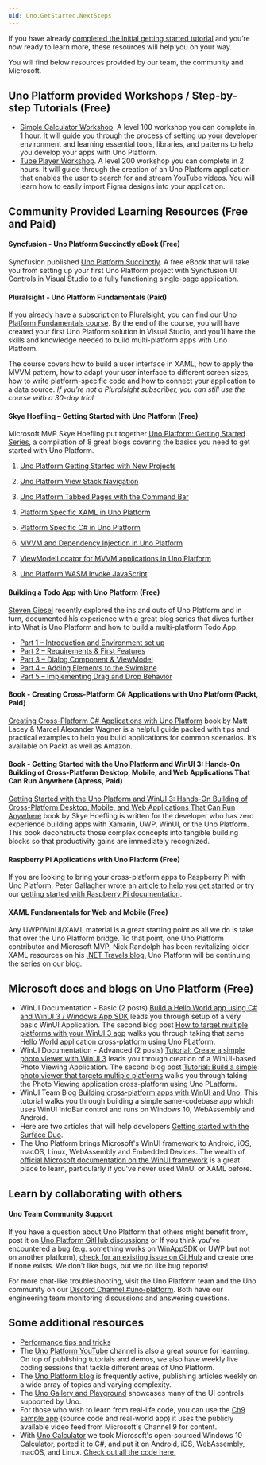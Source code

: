 ```yaml
---
uid: Uno.GetStarted.NextSteps
---
```


If you have already [completed the initial getting started tutorial](ref:Uno.Workshop.Counter) and you’re now ready to learn more, these resources will help you on your way.

You will find below resources provided by our team, the community and Microsoft.

## Uno Platform provided Workshops / Step-by-step Tutorials (Free)

- [Simple Calculator Workshop](external/workshops/simple-calc/README.md). A level 100 workshop you can complete in 1 hour. It will guide you through the process of setting up your developer environment and learning essential tools, libraries, and patterns to help you develop your apps with Uno Platform.
- [Tube Player Workshop](external/workshops/tube-player/README.md). A level 200 workshop you can complete in 2 hours. It will guide through the creation of an Uno Platform application that enables the user to search for and stream YouTube videos. You will learn how to easily import Figma designs into your application.

## Community Provided Learning Resources (Free and Paid)

#### Syncfusion - Uno Platform Succinctly eBook (Free)

Syncfusion published [Uno Platform Succinctly]( https://www.syncfusion.com/succinctly-free-ebooks/uno-platform-succinctly). A free eBook that will take you from setting up your first Uno Platform project with Syncfusion UI Controls in Visual Studio to a fully functioning single-page application.

#### Pluralsight - Uno Platform Fundamentals (Paid)

If you already have a subscription to Pluralsight, you can find our [Uno Platform Fundamentals course](https://www.pluralsight.com/courses/uno-platform-fundamentals). By the end of the course, you will have created your first Uno Platform solution in Visual Studio, and you’ll have the skills and knowledge needed to build multi-platform apps with Uno Platform.

The course covers how to build a user interface in XAML, how to apply the MVVM pattern, how to adapt your user interface to different screen sizes, how to write platform-specific code and how to connect your application to a data source. _If you’re not a Pluralsight subscriber, you can still use the course with a 30-day trial._

#### Skye Hoefling – Getting Started with Uno Platform (Free)

Microsoft MVP Skye Hoefling put together [Uno Platform: Getting Started Series](https://www.andrewhoefling.com/Blog/Post/uno-platform-getting-started-series), a compilation of 8 great blogs covering the basics you need to get started with Uno Platform.

   1. [Uno Platform Getting Started with New Projects](https://www.andrewhoefling.com/Blog/Post/uno-platform-getting-started-with-new-projects)

   2. [Uno Platform View Stack Navigation](https://www.andrewhoefling.com/Blog/Post/uno-platform-view-stack-navigation-uwp-android-ios-wasm)

   3. [Uno Platform Tabbed Pages with the Command Bar](https://www.andrewhoefling.com/Blog/Post/uno-platform-tabbed-pages-with-the-command-bar-uwp-ios-android-wasm)

   4. [Platform Specific XAML in Uno Platform](https://www.andrewhoefling.com/Blog/Post/platform-specific-xaml-in-uno-platform-ios-android-wasm-uwp)

   5. [Platform Specific C# in Uno Platform]( https://www.andrewhoefling.com/Blog/Post/platform-specific-c-sharp-in-uno-platform-ios-android-wasm-uwp)

   6. [MVVM and Dependency Injection in Uno Platform]( https://www.andrewhoefling.com/Blog/Post/mvvm-and-dependency-injection-in-uno-platform-ios-android-wasm-uwp)

   7. [ViewModelLocator for MVVM applications in Uno Platform]( https://www.andrewhoefling.com/Blog/Post/view-model-locator-for-mvvm-applications-in-uno-platform)

   8. [Uno Platform WASM Invoke JavaScript]( https://www.andrewhoefling.com/Blog/Post/uno-platform-wasm-invoke-javascript)

#### Building a Todo App with Uno Platform (Free)

[Steven Giesel](https://github.com/linkdotnet) recently explored the ins and outs of Uno Platform and in turn, documented his experience with a great blog series that dives further into What is Uno Platform and how to build a multi-platform Todo App.

- [Part 1 –  Introduction and Environment set up](https://steven-giesel.com/blogPost/b2234ada-0978-4c7b-841e-ca6a255247b0)
- [Part 2 – Requirements & First Features]( https://steven-giesel.com/blogPost/85814db0-3495-492c-8ce1-5c83d708590b)
- [Part 3 – Dialog Component & ViewModel]( https://steven-giesel.com/blogPost/a3179d55-d5be-48ba-b570-ee7d494a8b21)
- [Part 4 – Adding Elements to the Swimlane]( https://steven-giesel.com/blogPost/2d96d970-ef11-48f4-a102-9339fc362a75)
- [Part 5 – Implementing Drag and Drop Behavior]( https://steven-giesel.com/blogPost/2c025ac6-d67f-45ec-a616-009e0285c999)

#### Book - Creating Cross-Platform C# Applications with Uno Platform (Packt, Paid)

[Creating Cross-Platform C# Applications with Uno Platform](https://www.packtpub.com/product/creating-cross-platform-c-applications-with-uno-platform/9781801078498) book by Matt Lacey & Marcel Alexander Wagner is a helpful guide packed with tips and practical examples to help you build applications for common scenarios. It’s available on Packt as well as Amazon.

#### Book - Getting Started with the Uno Platform and WinUI 3: Hands-On Building of Cross-Platform Desktop, Mobile, and Web Applications That Can Run Anywhere (Apress, Paid)

[Getting Started with the Uno Platform and WinUI 3: Hands-On Building of Cross-Platform Desktop, Mobile, and Web Applications That Can Run Anywhere](https://www.amazon.com/Getting-Started-Platform-WinUI-Hands-ebook/dp/B0BGZCD32H?ref_=ast_author_mpb) book by Skye Hoefling is written for the developer who has zero experience building apps with Xamarin, UWP, WinUI, or the Uno Platform. This book deconstructs those complex concepts into tangible building blocks so that productivity gains are immediately recognized.

#### Raspberry Pi Applications with Uno Platform (Free)

If you are looking to bring your cross-platform apps to Raspberry Pi with Uno Platform, Peter Gallagher wrote an [article to help you get started]( https://www.petecodes.co.uk/developing-uwp-apps-for-the-raspberry-pi-with-uno-platform/) or try our [getting started with Raspberry Pi documentation]( https://platform.uno/docs/articles/guides/raspberry-pi/raspberry-pi-intro.html).

#### XAML Fundamentals for Web and Mobile (Free)

Any UWP/WinUI/XAML material is a great starting point as all we do is take that over the Uno Platform bridge. To that point, one Uno Platform contributor and Microsoft MVP, Nick Randolph has been revitalizing older XAML resources on his [.NET Travels blog.](https://nicksnettravels.builttoroam.com/xaml-basics/) Uno Platform will be continuing the series on our blog.

## Microsoft docs and blogs on Uno Platform (Free)

- WinUI Documentation - Basic (2 posts) [Build a Hello World app using C# and WinUI 3 / Windows App SDK](https://learn.microsoft.com/en-us/windows/apps/how-tos/hello-world-winui3) leads you through setup of a very basic WinUI Application. The second blog post [How to target multiple platforms with your WinUI 3 app](https://learn.microsoft.com/en-us/windows/apps/how-tos/hello-world-winui3) walks you through taking that same Hello World application cross-platform using Uno PLatform.
- WinUI Documentation - Advanced (2 posts) [Tutorial: Create a simple photo viewer with WinUI 3](https://learn.microsoft.com/en-us/windows/apps/get-started/simple-photo-viewer-winui3?tabs=cs) leads you through creation of a  WinUI-based Photo Viewing Application. The second blog post [Tutorial: Build a simple photo viewer that targets multiple platforms](https://learn.microsoft.com/en-us/windows/apps/get-started/uno-simple-photo-viewer) walks you through taking the Photo Viewing application cross-platform using Uno PLatform.
- WinUI Team Blog [Building cross-platform apps with WinUI and Uno]( https://blogs.windows.com/windowsdeveloper/2021/03/11/build-cross-platform-applications-with-winui-and-uno-platform/). This tutorial walks you through building a simple same-codebase app which uses WinUI InfoBar control and runs on Windows 10, WebAssembly and Android.
- Here are two articles that will help developers [Getting started with the Surface Duo]( https://devblogs.microsoft.com/surface-duo/tag/uno-platform/).
- The Uno Platform brings Microsoft's WinUI framework to Android, iOS, macOS, Linux, WebAssembly and Embedded Devices. The wealth of [official Microsoft documentation on the WinUI framework](https://learn.microsoft.com/windows/apps/winui/winui3/) is a great place to learn, particularly if you've never used WinUI or XAML before.

## Learn by collaborating with others

#### Uno Team Community Support

If you have a question about Uno Platform that others might benefit from, post it on [Uno Platform GitHub discussions](https://github.com/unoplatform/uno/discussions) or If you think you've encountered a bug (e.g. something works on WinAppSDK or UWP but not on another platform), [check for an existing issue on GitHub]( https://github.com/unoplatform/uno/issues) and create one if none exists. We don't like bugs, but we do like bug reports!

For more chat-like troubleshooting, visit the Uno Platform team and the Uno community on our [Discord Channel #uno-platform]( https://discord.gg/eBHZSKG). Both have our engineering team monitoring discussions and answering questions.

## Some additional resources

- [Performance tips and tricks](xref:Uno.Development.Performance)
- The [Uno Platform YouTube](https://www.youtube.com/c/UnoPlatform) channel is also a great source for learning. On top of publishing tutorials and demos, we also have weekly live coding sessions that tackle different areas of Uno Platform.
- The [Uno Platform blog](http://platform.uno/blog) is frequently active, publishing articles weekly on a wide array of topics and varying complexity.
- The [Uno Gallery and Playground](https://github.com/unoplatform/uno.Playground) showcases many of the UI controls supported by Uno.
- For those who wish to learn from real-life code, you can use the [Ch9 sample app]( https://github.com/unoplatform/Uno.Ch9) (source code and real-world app) it uses the publicly available video feed from Microsoft's Channel 9 for content.
- With [Uno Calculator](https://calculator.platform.uno/) we took Microsoft's open-sourced Windows 10 Calculator, ported it to C#, and put it on Android, iOS, WebAssembly, macOS, and Linux. [Check out all the code here.](https://github.com/unoplatform/calculator)
